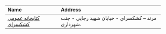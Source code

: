 | Name                                                                                   | Address                                            |
|:---------------------------------------------------------------------------------------|:---------------------------------------------------|
| [كتابخانه عمومی كشكسرای](https://lib.ir/fa/library/308/كتابخانه-عمومی-كشكسرای/search/) | مرند –  كشكسراي - خيابان شهيد رجايي - جنب شهردارى. |